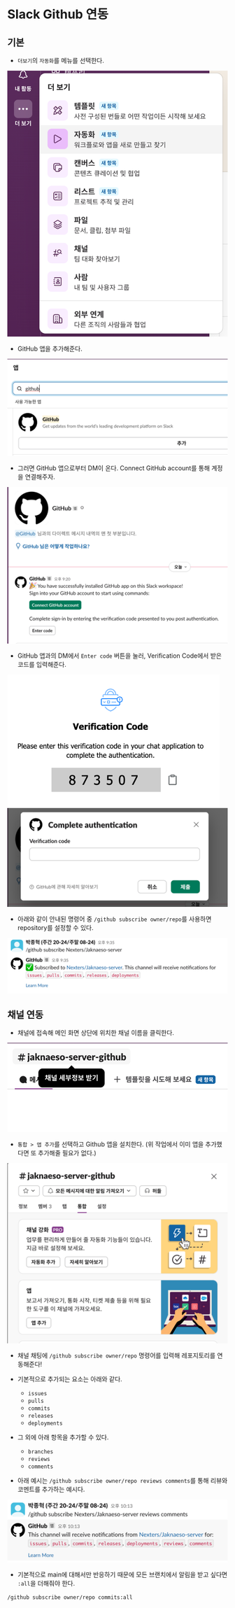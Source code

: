 # Slack Github 연동

## 기본

- `더보기`의 `자동화`를 메뉴를 선택한다.

<img src="img/slack01.png">

- GitHub 앱을 추가해준다.

<img src="img/slack02.png">

- 그러면 GitHub 앱으로부터 DM이 온다. Connect GitHub account를 통해 계정을 연결해주자.

<img src="img/slack03.png">

- GitHub 앱과의 DM에서 `Enter code` 버튼을 눌러, Verification Code에서 받은 코드를 입력해준다.

<img src="img/slack04.png">
<img src="img/slack05.png">

- 아래와 같이 안내된 명령어 중 `/github subscribe owner/repo`를 사용하면 repository를 설정할 수 있다.

<img src="img/slack06.png">

## 채널 연동

- 채널에 접속해 메인 화면 상단에 위치한 채널 이름을 클릭한다.

<img src="img/slack07.png">

- `통합 > 앱 추가`를 선택하고 Github 앱을 설치한다. (위 작업에서 이미 앱을 추가했다면 또 추가해줄 필요가 없다.)

<img src="img/slack08.png">

- 채널 채팅에 `/github subscribe owner/repo` 명령어를 입력해 레포지토리를 연동해준다!
- 기본적으로 추가되는 요소는 아래와 같다.
  - `issues`
  - `pulls`
  - `commits`
  - `releases`
  - `deployments`
- 그 외에 아래 항목을 추가할 수 있다.
  - `branches`
  - `reviews`
  - `comments`

- 아래 예시는 `/github subscribe owner/repo reviews comments`를 통해 리뷰와 코멘트를 추가하는 예시다.

<img src="img/slack09.png">

- 기본적으로 main에 대해서만 반응하기 때문에 모든 브랜치에서 알림을 받고 싶다면 `:all`을 더해줘야 한다.

```shell
/github subscribe owner/repo commits:all
```
